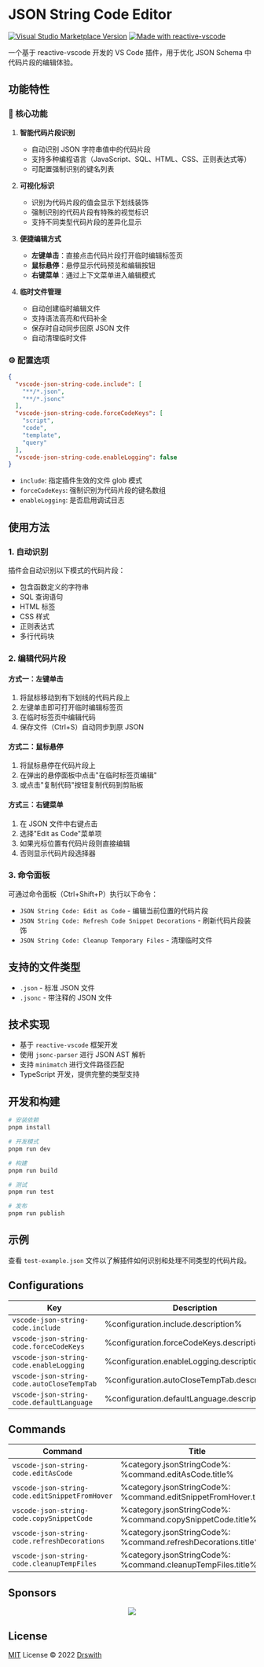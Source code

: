 # JSON String Code Editor

<a href="https://marketplace.visualstudio.com/items?itemName=Drswith.vscode-json-string-code" target="__blank"><img src="https://img.shields.io/visual-studio-marketplace/v/Drswith.vscode-json-string-code.svg?color=eee&amp;label=VS%20Code%20Marketplace&logo=visual-studio-code" alt="Visual Studio Marketplace Version" /></a>
<a href="https://kermanx.github.io/reactive-vscode/" target="__blank"><img src="https://img.shields.io/badge/made_with-reactive--vscode-%23007ACC?style=flat&labelColor=%23229863"  alt="Made with reactive-vscode" /></a>

一个基于 reactive-vscode 开发的 VS Code 插件，用于优化 JSON Schema 中代码片段的编辑体验。

## 功能特性

### 🎯 核心功能

1. **智能代码片段识别**
   - 自动识别 JSON 字符串值中的代码片段
   - 支持多种编程语言（JavaScript、SQL、HTML、CSS、正则表达式等）
   - 可配置强制识别的键名列表

2. **可视化标识**
   - 识别为代码片段的值会显示下划线装饰
   - 强制识别的代码片段有特殊的视觉标识
   - 支持不同类型代码片段的差异化显示

3. **便捷编辑方式**
   - **左键单击**：直接点击代码片段打开临时编辑标签页
   - **鼠标悬停**：悬停显示代码预览和编辑按钮
   - **右键菜单**：通过上下文菜单进入编辑模式

4. **临时文件管理**
   - 自动创建临时编辑文件
   - 支持语法高亮和代码补全
   - 保存时自动同步回原 JSON 文件
   - 自动清理临时文件

### ⚙️ 配置选项

```json
{
  "vscode-json-string-code.include": [
    "**/*.json",
    "**/*.jsonc"
  ],
  "vscode-json-string-code.forceCodeKeys": [
    "script",
    "code",
    "template",
    "query"
  ],
  "vscode-json-string-code.enableLogging": false
}
```

- `include`: 指定插件生效的文件 glob 模式
- `forceCodeKeys`: 强制识别为代码片段的键名数组
- `enableLogging`: 是否启用调试日志

## 使用方法

### 1. 自动识别

插件会自动识别以下模式的代码片段：
- 包含函数定义的字符串
- SQL 查询语句
- HTML 标签
- CSS 样式
- 正则表达式
- 多行代码块

### 2. 编辑代码片段

#### 方式一：左键单击
1. 将鼠标移动到有下划线的代码片段上
2. 左键单击即可打开临时编辑标签页
3. 在临时标签页中编辑代码
4. 保存文件（Ctrl+S）自动同步到原 JSON

#### 方式二：鼠标悬停
1. 将鼠标悬停在代码片段上
2. 在弹出的悬停面板中点击"在临时标签页编辑"
3. 或点击"复制代码"按钮复制代码到剪贴板

#### 方式三：右键菜单
1. 在 JSON 文件中右键点击
2. 选择"Edit as Code"菜单项
3. 如果光标位置有代码片段则直接编辑
4. 否则显示代码片段选择器

### 3. 命令面板

可通过命令面板（Ctrl+Shift+P）执行以下命令：

- `JSON String Code: Edit as Code` - 编辑当前位置的代码片段
- `JSON String Code: Refresh Code Snippet Decorations` - 刷新代码片段装饰
- `JSON String Code: Cleanup Temporary Files` - 清理临时文件

## 支持的文件类型

- `.json` - 标准 JSON 文件
- `.jsonc` - 带注释的 JSON 文件

## 技术实现

- 基于 `reactive-vscode` 框架开发
- 使用 `jsonc-parser` 进行 JSON AST 解析
- 支持 `minimatch` 进行文件路径匹配
- TypeScript 开发，提供完整的类型支持

## 开发和构建

```bash
# 安装依赖
pnpm install

# 开发模式
pnpm run dev

# 构建
pnpm run build

# 测试
pnpm run test

# 发布
pnpm run publish
```

## 示例

查看 `test-example.json` 文件以了解插件如何识别和处理不同类型的代码片段。

## Configurations

<!-- configs -->

| Key                                 | Description                                  | Type      | Default                                                        |
| ----------------------------------- | -------------------------------------------- | --------- | -------------------------------------------------------------- |
| `vscode-json-string-code.include`          | %configuration.include.description%          | `array`   | `["**/*.json","**/*.jsonc"]`                                   |
| `vscode-json-string-code.forceCodeKeys`    | %configuration.forceCodeKeys.description%    | `array`   | `["script","code","template","function","expression","query"]` |
| `vscode-json-string-code.enableLogging`    | %configuration.enableLogging.description%    | `boolean` | `false`                                                        |
| `vscode-json-string-code.autoCloseTempTab` | %configuration.autoCloseTempTab.description% | `boolean` | `false`                                                        |
| `vscode-json-string-code.defaultLanguage`  | %configuration.defaultLanguage.description%  | `string`  | `"javascript"`                                                 |

<!-- configs -->

## Commands

<!-- commands -->

| Command                                 | Title                                                           |
| --------------------------------------- | --------------------------------------------------------------- |
| `vscode-json-string-code.editAsCode`           | %category.jsonStringCode%: %command.editAsCode.title%           |
| `vscode-json-string-code.editSnippetFromHover` | %category.jsonStringCode%: %command.editSnippetFromHover.title% |
| `vscode-json-string-code.copySnippetCode`      | %category.jsonStringCode%: %command.copySnippetCode.title%      |
| `vscode-json-string-code.refreshDecorations`   | %category.jsonStringCode%: %command.refreshDecorations.title%   |
| `vscode-json-string-code.cleanupTempFiles`     | %category.jsonStringCode%: %command.cleanupTempFiles.title%     |

<!-- commands -->

## Sponsors

<p align="center">
  <a href="https://cdn.jsdelivr.net/gh/Drswith/static/sponsors.svg">
    <img src='https://cdn.jsdelivr.net/gh/Drswith/static/sponsors.png'/>
  </a>
</p>

## License

[MIT](./LICENSE.md) License © 2022 [Drswith](https://github.com/Drswith)
